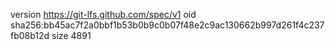 version https://git-lfs.github.com/spec/v1
oid sha256:bb45ac7f2a0bbf1b53b0b9c0b07f48e2c9ac130662b997d261f4c237fb08b12d
size 4891
